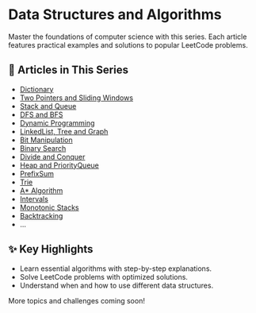 # Data Structures and Algorithms

Master the foundations of computer science with this series. Each article features practical examples and solutions to popular LeetCode problems.

## 📂 Articles in This Series

- [Dictionary](01_Dictionary_CN.md)
- [Two Pointers and Sliding Windows](02_TwoPointers_CN.md)
- [Stack and Queue](03_Stack_Queue_CN.md)
- [DFS and BFS](04_DFS_BFS_CN.md)
- [Dynamic Programming](05_DP_CN.md)
- [LinkedList, Tree and Graph](06_LinkedList_Tree_Graph_CN.md)
- [Bit Manipulation](07_Bit_Manipulation_CN.md)
- [Binary Search](08_BinarySearch_CN.md)
- [Divide and Conquer](09_Divide_Conquer_CN.md)
- [Heap and PriorityQueue](10_Heap_PriorityQueue_CN.md)
- [PrefixSum](11_PrefixSum_CN.md)
- [Trie](12_Trie_CN.md)
- [A* Algorithm](13_A_Start_CN.md)
- [Intervals](14_Intervals_CN.md)
- [Monotonic Stacks](15_Monotonic_Stacks_CN.md)
- [Backtracking](16_Backtracking_CN.md)
- ...

## ✨ Key Highlights

- Learn essential algorithms with step-by-step explanations.
- Solve LeetCode problems with optimized solutions.
- Understand when and how to use different data structures.

More topics and challenges coming soon!
